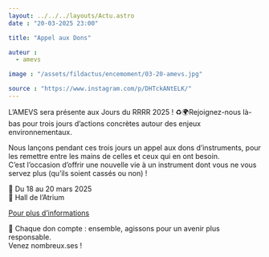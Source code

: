 ```yaml
---
layout: ../../../layouts/Actu.astro
date : "20-03-2025 23:00"

title: "Appel aux Dons"

auteur :
  - amevs

image : "/assets/fildactus/encemoment/03-20-amevs.jpg"

source : "https://www.instagram.com/p/DHTckANtELK/"
---
```


L’AMEVS sera présente aux Jours du RRRR 2025 ! ♻️🌍Rejoignez-nous là-bas pour trois jours d’actions concrètes autour des enjeux environnementaux.

Nous lançons pendant ces trois jours un appel aux dons d’instruments, pour les remettre entre les mains de celles et ceux qui en ont besoin.  
C’est l’occasion d’offrir une nouvelle vie à un instrument dont vous ne vous servez plus (qu’ils soient cassés ou non) !

📅 Du 18 au 20 mars 2025  
📍 Hall de l’Atrium

[Pour plus d’informations](https://lamatricecarree.com/fildactus/evenements/03-18-sciences/)

🤝 Chaque don compte : ensemble, agissons pour un avenir plus responsable.  
Venez nombreux.ses !